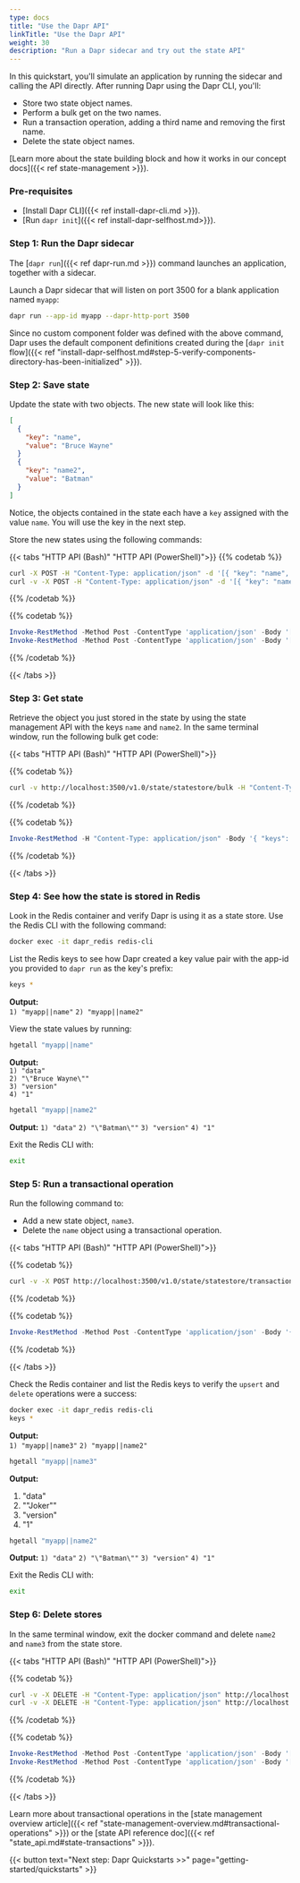 ```yaml
---
type: docs
title: "Use the Dapr API"
linkTitle: "Use the Dapr API"
weight: 30
description: "Run a Dapr sidecar and try out the state API"
---
```


In this quickstart, you'll simulate an application by running the sidecar and calling the API directly. After running Dapr using the Dapr CLI, you'll:

- Store two state object names.
- Perform a bulk get on the two names.
- Run a transaction operation, adding a third name and removing the first name.
- Delete the state object names.

[Learn more about the state building block and how it works in our concept docs]({{< ref state-management >}}).

### Pre-requisites

- [Install  Dapr CLI]({{< ref install-dapr-cli.md >}}).
- [Run `dapr init`]({{< ref install-dapr-selfhost.md>}}).

### Step 1: Run the Dapr sidecar

The [`dapr run`]({{< ref dapr-run.md >}}) command launches an application, together with a sidecar.

Launch a Dapr sidecar that will listen on port 3500 for a blank application named `myapp`:

```bash
dapr run --app-id myapp --dapr-http-port 3500
```

Since no custom component folder was defined with the above command, Dapr uses the default component definitions created during the [`dapr init` flow]({{< ref "install-dapr-selfhost.md#step-5-verify-components-directory-has-been-initialized" >}}).

### Step 2: Save state

Update the state with two objects. The new state will look like this:

```json
[
  {
    "key": "name",
    "value": "Bruce Wayne"
  }
  {
    "key": "name2",
    "value": "Batman"
  }
]
```

Notice, the objects contained in the state each have a `key` assigned with the value `name`. You will use the key in the next step.

Store the new states using the following commands:

{{< tabs "HTTP API (Bash)" "HTTP API (PowerShell)">}}
{{% codetab %}}

```bash
curl -X POST -H "Content-Type: application/json" -d '[{ "key": "name", "value": "Bruce Wayne"}]' http://localhost:3500/v1.0/state/statestore
curl -v -X POST -H "Content-Type: application/json" -d '[{ "key": "name2", "value": "Batman"}]' http://localhost:3500/v1.0/state/statestore 
```

{{% /codetab %}}

{{% codetab %}}

```powershell
Invoke-RestMethod -Method Post -ContentType 'application/json' -Body '[{ "key": "name", "value": "Bruce Wayne"}]' -Uri 'http://localhost:3500/v1.0/state/statestore'
Invoke-RestMethod -Method Post -ContentType 'application/json' -Body '[{ "key": "name2", "value": "Batman"}]' -Uri 'http://localhost:3500/v1.0/state/statestore'
```

{{% /codetab %}}

{{< /tabs >}}

### Step 3: Get state

Retrieve the object you just stored in the state by using the state management API with the keys `name` and `name2`. In the same terminal window, run the following bulk get code:

{{< tabs "HTTP API (Bash)" "HTTP API (PowerShell)">}}

{{% codetab %}}

```bash
curl -v http://localhost:3500/v1.0/state/statestore/bulk -H "Content-Type: application/json" -d '{ "keys": [ "name", "name2" ], "parallelism": 10 }' 
```

{{% /codetab %}}

{{% codetab %}}

```powershell
Invoke-RestMethod -H "Content-Type: application/json" -Body '{ "keys": [ "name", "name2" ], "parallelism": 10 }' -Uri 'http://localhost:3500/v1.0/state/statestore/bulk'
```

{{% /codetab %}}

{{< /tabs >}}

### Step 4: See how the state is stored in Redis

Look in the Redis container and verify Dapr is using it as a state store. Use the Redis CLI with the following command:

```bash
docker exec -it dapr_redis redis-cli
```

List the Redis keys to see how Dapr created a key value pair with the app-id you provided to `dapr run` as the key's prefix:

```bash
keys *
```

**Output:**  
`1) "myapp||name"`
`2) "myapp||name2"`

View the state values by running:

```bash
hgetall "myapp||name"
```

**Output:**  
`1) "data"`  
`2) "\"Bruce Wayne\""`  
`3) "version"`  
`4) "1"`  

```bash
hgetall "myapp||name2"
```

**Output:**
`1) "data"`
`2) "\"Batman\""`
`3) "version"`
`4) "1"`

Exit the Redis CLI with:

```bash
exit
```

### Step 5: Run a transactional operation

Run the following command to:

- Add a new state object, `name3`.
- Delete the `name` object using a transactional operation. 

{{< tabs "HTTP API (Bash)" "HTTP API (PowerShell)">}}

{{% codetab %}}

```bash
curl -v -X POST http://localhost:3500/v1.0/state/statestore/transaction -H "Content-Type: application/json" -d '{ "operations": [ { "operation": "upsert", "request": { "key": "name3", "value": "Joker" } }, { "operation": "delete", "request": { "key": "name" } } ]}' 
```

{{% /codetab %}}

{{% codetab %}}

```powershell
Invoke-RestMethod -Method Post -ContentType 'application/json' -Body '{ "operations": [ { "operation": "upsert", "request": { "key": "name3", "value": "Joker" } }, { "operation": "delete", "request": { "key": "name" } } ]}' -Uri 'http://localhost:3500/v1.0/state/statestore/transaction'
```

{{% /codetab %}}

{{< /tabs >}}

Check the Redis container and list the Redis keys to verify the `upsert` and `delete` operations were a success:

```bash
docker exec -it dapr_redis redis-cli
keys *
```

**Output:**  
`1) "myapp||name3"`
`2) "myapp||name2"`

```bash
hgetall "myapp||name3"
```

**Output:**  
1) "data"
2) "\"Joker\""
3) "version"
4) "1"

```bash
hgetall "myapp||name2"
```

**Output:**
`1) "data"`
`2) "\"Batman\""`
`3) "version"`
`4) "1"`

Exit the Redis CLI with:

```bash
exit
```

### Step 6: Delete stores

In the same terminal window, exit the docker command and delete `name2` and `name3` from the state store.

{{< tabs "HTTP API (Bash)" "HTTP API (PowerShell)">}}

{{% codetab %}}

```bash
curl -v -X DELETE -H "Content-Type: application/json" http://localhost:3500/v1.0/state/statestore/name2 
curl -v -X DELETE -H "Content-Type: application/json" http://localhost:3500/v1.0/state/statestore/name3 
```

{{% /codetab %}}

{{% codetab %}}

```powershell
Invoke-RestMethod -Method Post -ContentType 'application/json' -Body '[{ "key": "name", "value": "Bruce Wayne"}]' -Uri 'http://localhost:3500/v1.0/state/statestore'
Invoke-RestMethod -Method Post -ContentType 'application/json' -Body '[{ "key": "name2", "value": "Batman"}]' -Uri 'http://localhost:3500/v1.0/state/statestore'
```

{{% /codetab %}}

{{< /tabs >}}

Learn more about transactional operations in the [state management overview article]({{< ref "state-management-overview.md#transactional-operations" >}}) or the [state API reference doc]({{< ref "state_api.md#state-transactions" >}}).

{{< button text="Next step: Dapr Quickstarts >>" page="getting-started/quickstarts" >}}